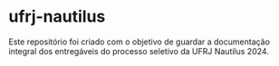 # ufrj-nautilus

Este repositório foi criado com o objetivo de guardar a documentação integral dos entregáveis do processo seletivo da UFRJ Nautilus 2024.
